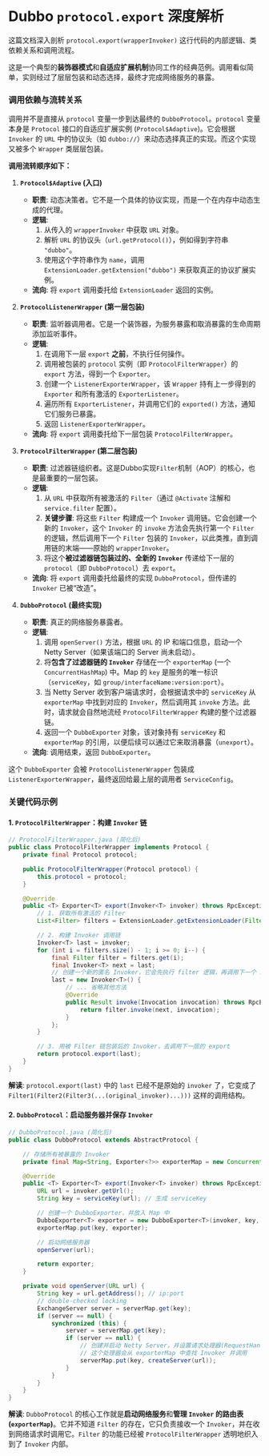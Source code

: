 # Dubbo `protocol.export` 深度解析

这篇文档深入剖析 `protocol.export(wrapperInvoker)` 这行代码的内部逻辑、类依赖关系和调用流程。

这是一个典型的**装饰器模式**和**自适应扩展机制**协同工作的经典范例。调用看似简单，实则经过了层层包装和动态选择，最终才完成网络服务的暴露。

### 调用依赖与流转关系

调用并不是直接从 `protocol` 变量一步到达最终的 `DubboProtocol`。`protocol` 变量本身是 `Protocol` 接口的自适应扩展实例 (`Protocol$Adaptive`)。它会根据 `Invoker` 的 `URL` 中的协议头（如 `dubbo://`）来动态选择真正的实现。而这个实现又被多个 `Wrapper` 类层层包装。

**调用流转顺序如下：**

1.  **`Protocol$Adaptive` (入口)**
    *   **职责**: 动态决策者。它不是一个具体的协议实现，而是一个在内存中动态生成的代理。
    *   **逻辑**:
        1.  从传入的 `wrapperInvoker` 中获取 `URL` 对象。
        2.  解析 `URL` 的协议头（`url.getProtocol()`），例如得到字符串 `"dubbo"`。
        3.  使用这个字符串作为 `name`，调用 `ExtensionLoader.getExtension("dubbo")` 来获取真正的协议扩展实例。
    *   **流向**: 将 `export` 调用委托给 `ExtensionLoader` 返回的实例。

2.  **`ProtocolListenerWrapper` (第一层包装)**
    *   **职责**: 监听器调用者。它是一个装饰器，为服务暴露和取消暴露的生命周期添加监听事件。
    *   **逻辑**:
        1.  在调用下一层 `export` **之前**，不执行任何操作。
        2.  调用被包装的 `protocol` 实例（即 `ProtocolFilterWrapper`）的 `export` 方法，得到一个 `Exporter`。
        3.  创建一个 `ListenerExporterWrapper`，该 `Wrapper` 持有上一步得到的 `Exporter` 和所有激活的 `ExporterListener`。
        4.  遍历所有 `ExporterListener`，并调用它们的 `exported()` 方法，通知它们服务已暴露。
        5.  返回 `ListenerExporterWrapper`。
    *   **流向**: 将 `export` 调用委托给下一层包装 `ProtocolFilterWrapper`。

3.  **`ProtocolFilterWrapper` (第二层包装)**
    *   **职责**: 过滤器链组织者。这是Dubbo实现`Filter`机制（AOP）的核心，也是最重要的一层包装。
    *   **逻辑**:
        1.  从 `URL` 中获取所有被激活的 `Filter`（通过 `@Activate` 注解和 `service.filter` 配置）。
        2.  **关键步骤**: 将这些 `Filter` 构建成一个 `Invoker` 调用链。它会创建一个新的 `Invoker`，这个 `Invoker` 的 `invoke` 方法会先执行第一个 `Filter` 的逻辑，然后调用下一个 `Filter` 包装的 `Invoker`，以此类推，直到调用链的末端——原始的 `wrapperInvoker`。
        3.  将这个**被过滤器链包装过的、全新的 `Invoker`** 传递给下一层的 `protocol`（即 `DubboProtocol`）去 `export`。
    *   **流向**: 将 `export` 调用委托给最终的实现 `DubboProtocol`，但传递的 `Invoker` 已被“改造”。

4.  **`DubboProtocol` (最终实现)**
    *   **职责**: 真正的网络服务暴露者。
    *   **逻辑**:
        1.  调用 `openServer()` 方法，根据 `URL` 的 IP 和端口信息，启动一个 Netty Server（如果该端口的 Server 尚未启动）。
        2.  将**包含了过滤器链的 `Invoker`** 存储在一个 `exporterMap` (一个 `ConcurrentHashMap`) 中。Map 的 `key` 是服务的唯一标识（`serviceKey`，如 `group/interfaceName:version:port`）。
        3.  当 Netty Server 收到客户端请求时，会根据请求中的 `serviceKey` 从 `exporterMap` 中找到对应的 `Invoker`，然后调用其 `invoke` 方法。此时，请求就会自然地流经 `ProtocolFilterWrapper` 构建的整个过滤器链。
        4.  返回一个 `DubboExporter` 对象，该对象持有 `serviceKey` 和 `exporterMap` 的引用，以便后续可以通过它来取消暴露（`unexport`）。
    *   **流向**: 调用结束，返回 `DubboExporter`。

这个 `DubboExporter` 会被 `ProtocolListenerWrapper` 包装成 `ListenerExporterWrapper`，最终返回给最上层的调用者 `ServiceConfig`。

### 关键代码示例

#### 1. `ProtocolFilterWrapper`：构建 `Invoker` 链

```java
// ProtocolFilterWrapper.java (简化后)
public class ProtocolFilterWrapper implements Protocol {
    private final Protocol protocol;

    public ProtocolFilterWrapper(Protocol protocol) {
        this.protocol = protocol;
    }

    @Override
    public <T> Exporter<T> export(Invoker<T> invoker) throws RpcException {
        // 1. 获取所有激活的 Filter
        List<Filter> filters = ExtensionLoader.getExtensionLoader(Filter.class).getActivateExtension(invoker.getUrl(), Constants.PROVIDER);

        // 2. 构建 Invoker 调用链
        Invoker<T> last = invoker;
        for (int i = filters.size() - 1; i >= 0; i--) {
            final Filter filter = filters.get(i);
            final Invoker<T> next = last;
            // 创建一个新的匿名 Invoker，它会先执行 filter 逻辑，再调用下一个 Invoker
            last = new Invoker<T>() {
                // ... 省略其他方法
                @Override
                public Result invoke(Invocation invocation) throws RpcException {
                    return filter.invoke(next, invocation);
                }
            };
        }

        // 3. 用被 Filter 链包装后的 Invoker，去调用下一层的 export
        return protocol.export(last);
    }
}
```
**解读**: `protocol.export(last)` 中的 `last` 已经不是原始的 `invoker` 了，它变成了 `Filter1(Filter2(Filter3(...(original_invoker)...)))` 这样的调用结构。

#### 2. `DubboProtocol`：启动服务器并保存 `Invoker`

```java
// DubboProtocol.java (简化后)
public class DubboProtocol extends AbstractProtocol {

    // 存储所有被暴露的 Invoker
    private final Map<String, Exporter<?>> exporterMap = new ConcurrentHashMap<>();

    @Override
    public <T> Exporter<T> export(Invoker<T> invoker) throws RpcException {
        URL url = invoker.getUrl();
        String key = serviceKey(url); // 生成 serviceKey

        // 创建一个 DubboExporter，并放入 Map 中
        DubboExporter<T> exporter = new DubboExporter<T>(invoker, key, exporterMap);
        exporterMap.put(key, exporter);

        // 启动网络服务器
        openServer(url);

        return exporter;
    }

    private void openServer(URL url) {
        String key = url.getAddress(); // ip:port
        // double-checked locking
        ExchangeServer server = serverMap.get(key);
        if (server == null) {
            synchronized (this) {
                server = serverMap.get(key);
                if (server == null) {
                    // 创建并启动 Netty Server，并设置请求处理器(RequestHandler)
                    // 这个处理器会从 exporterMap 中查找 Invoker 并调用
                    serverMap.put(key, createServer(url));
                }
            }
        }
    }
}
```
**解读**: `DubboProtocol` 的核心工作就是**启动网络服务**和**管理 `Invoker` 的路由表 (`exporterMap`)**。它并不知道 `Filter` 的存在，它只负责接收一个 `Invoker`，并在收到网络请求时调用它。`Filter` 的功能已经被 `ProtocolFilterWrapper` 透明地织入到了 `Invoker` 内部。

